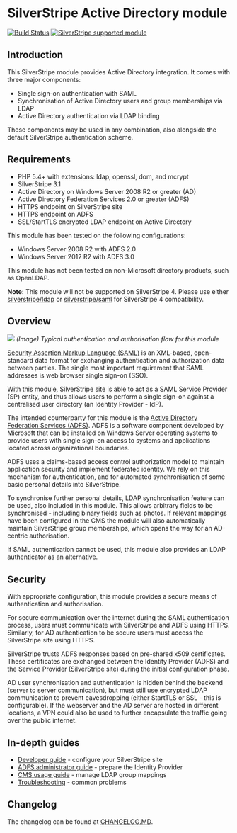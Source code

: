 # SilverStripe Active Directory module

[![Build Status](https://secure.travis-ci.org/silverstripe/silverstripe-activedirectory.svg)](https://travis-ci.org/silverstripe/silverstripe-activedirectory)
[![SilverStripe supported module](https://img.shields.io/badge/silverstripe-supported-0071C4.svg)](https://www.silverstripe.org/software/addons/silverstripe-commercially-supported-module-list/)

## Introduction

This SilverStripe module provides Active Directory integration. It comes with three major components:

* Single sign-on authentication with SAML
* Synchronisation of Active Directory users and group memberships via LDAP
* Active Directory authentication via LDAP binding

These components may be used in any combination, also alongside the default SilverStripe authentication scheme.

## Requirements

 * PHP 5.4+ with extensions: ldap, openssl, dom, and mcrypt
 * SilverStripe 3.1
 * Active Directory on Windows Server 2008 R2 or greater (AD)
 * Active Directory Federation Services 2.0 or greater (ADFS)
 * HTTPS endpoint on SilverStripe site
 * HTTPS endpoint on ADFS
 * SSL/StartTLS encrypted LDAP endpoint on Active Directory

This module has been tested on the following configurations:

 * Windows Server 2008 R2 with ADFS 2.0
 * Windows Server 2012 R2 with ADFS 3.0

This module has not been tested on non-Microsoft directory products, such as OpenLDAP.

**Note:** This module will not be supported on SilverStripe 4. Please use either [silverstripe/ldap](https://github.com/silverstripe/silverstripe-ldap)
or [silverstripe/saml](https://github.com/silverstripe/silverstripe-saml) for SilverStripe 4 compatibility.

## Overview

![](docs/en/img/saml_ad_integration.png)
*(Image) Typical authentication and authorisation flow for this module*

[Security Assertion Markup Language (SAML)](http://en.wikipedia.org/wiki/Security_Assertion_Markup_Language) is an XML-based, open-standard data format for exchanging authentication and authorization data between parties. The single most important requirement that SAML addresses is web browser single sign-on (SSO).

With this module, SilverStripe site is able to act as a SAML Service Provider (SP) entity, and thus allows users to perform a single sign-on against a centralised user directory (an Identity Provider - IdP).

The intended counterparty for this module is the [Active Directory Federation Services (ADFS)](http://en.wikipedia.org/wiki/Active_Directory_Federation_Services). ADFS is a software component developed by Microsoft that can be installed on Windows Server operating systems to provide users with single sign-on access to systems and applications located across organizational boundaries.

ADFS uses a claims-based access control authorization model to maintain application security and implement federated identity. We rely on this mechanism for authentication, and for automated synchronisation of some basic personal details into SilverStripe.

To synchronise further personal details, LDAP synchronisation feature can be used, also included in this module. This allows arbitrary fields to be synchronised - including binary fields such as photos. If relevant mappings have been configured in the CMS the module will also automatically maintain SilverStripe group memberships, which opens the way for an AD-centric authorisation.

If SAML authentication cannot be used, this module also provides an LDAP authenticator as an alternative.

## Security

With appropriate configuration, this module provides a secure means of authentication and authorisation.

For secure communication over the internet during the SAML authentication process, users must communicate with SilverStripe and ADFS using HTTPS. Similarly, for AD authentication to be secure users must access the SilverStripe site using HTTPS.

SilverStripe trusts ADFS responses based on pre-shared x509 certificates. These certificates are exchanged between the Identity Provider (ADFS) and the Service Provider (SilverStripe site) during the initial configuration phase.

AD user synchronisation and authentication is hidden behind the backend (server to server communication), but must still use encrypted LDAP communication to prevent eavesdropping (either StartTLS or SSL - this is configurable). If the webserver and the AD server are hosted in different locations, a VPN could also be used to further encapsulate the traffic going over the public internet.

## In-depth guides

* [Developer guide](docs/en/developer.md) - configure your SilverStripe site
* [ADFS administrator guide](docs/en/adfs.md) - prepare the Identity Provider
* [CMS usage guide](docs/en/usage.md) - manage LDAP group mappings
* [Troubleshooting](docs/en/troubleshooting.md) - common problems

## Changelog

The changelog can be found at [CHANGELOG.MD](CHANGELOG.MD).
